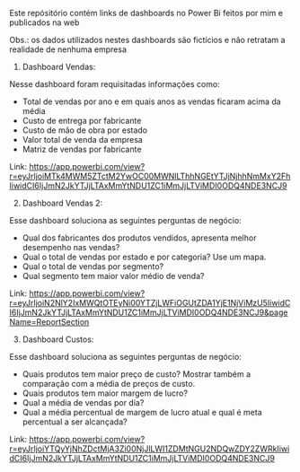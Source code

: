Este repósitório contém links de dashboards no Power Bi feitos por mim e publicados na web

Obs.: os dados utilizados nestes dashboards são fictícios e não retratam a realidade de nenhuma empresa

1) Dashboard Vendas:

Nesse dashboard foram requisitadas informações como:
- Total de vendas por ano e em quais anos as vendas ficaram acima da média
- Custo de entrega por fabricante
- Custo de mão de obra por estado
- Valor total de venda da empresa
- Matriz de vendas por fabricante

Link: https://app.powerbi.com/view?r=eyJrIjoiMTk4MWM5ZTctM2YwOC00MWNlLThhNGEtYTJjNjhhNmMxY2FhIiwidCI6IjJmN2JkYTJjLTAxMmYtNDU1ZC1iMmJjLTViMDI0ODQ4NDE3NCJ9

2) Dashboard Vendas 2:

Esse dashboard soluciona as seguintes perguntas de negócio:
- Qual dos fabricantes dos produtos vendidos, apresenta melhor desempenho nas vendas?
- Qual o total de vendas por estado e por categoria? Use um mapa.
- Qual o total de vendas por segmento? 
- Qual segmento tem maior valor médio de venda? 

Link: https://app.powerbi.com/view?r=eyJrIjoiN2NlY2IxMWQtOTEyNi00YTZjLWFiOGUtZDA1YjE1NjViMzU5IiwidCI6IjJmN2JkYTJjLTAxMmYtNDU1ZC1iMmJjLTViMDI0ODQ4NDE3NCJ9&pageName=ReportSection

3) Dashboard Custos:

Esse dashboard soluciona as seguintes perguntas de negócio:
- Quais produtos tem maior preço de custo? Mostrar também a comparação com a média de preços de custo.
- Quais produtos tem maior margem de lucro?
- Qual a média de vendas por dia? 
- Qual a média percentual de margem de lucro atual e qual é meta percentual a ser alcançada?

Link: https://app.powerbi.com/view?r=eyJrIjoiYTQyYjNhZDctMjA3Zi00NjJlLWI1ZDMtNGU2NDQwZDY2ZWRkIiwidCI6IjJmN2JkYTJjLTAxMmYtNDU1ZC1iMmJjLTViMDI0ODQ4NDE3NCJ9
